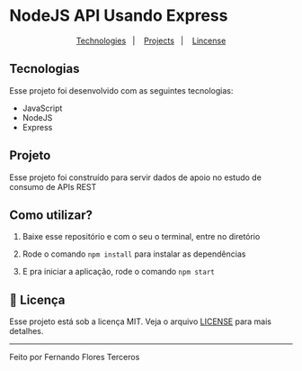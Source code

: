 # NodeJS API Usando Express

<p align="center">
  <a href="#-tecnologias">Technologies</a>&nbsp;&nbsp;&nbsp;|&nbsp;&nbsp;&nbsp;
  <a href="#-projeto">Projects</a>&nbsp;&nbsp;&nbsp;|&nbsp;&nbsp;&nbsp;
  <a href="#memo-licença">Lincense</a>
</p>

## Tecnologias

Esse projeto foi desenvolvido com as seguintes tecnologias:

-   JavaScript
-   NodeJS
-   Express

## Projeto

Esse projeto foi construído para servir dados de apoio no estudo de consumo de APIs REST

## Como utilizar?

1. Baixe esse repositório e com o seu o terminal, entre no diretório

2. Rode o comando `npm install` para instalar as dependências

3. E pra iniciar a aplicação, rode o comando `npm start`

## :memo: Licença

Esse projeto está sob a licença MIT. Veja o arquivo [LICENSE](.github/LICENSE.md) para mais detalhes.

---

Feito por Fernando Flores Terceros
